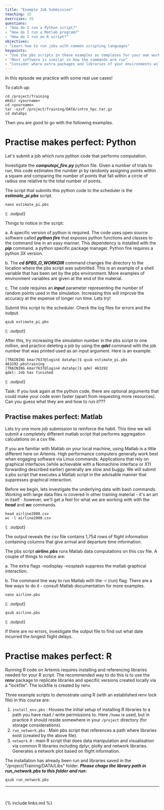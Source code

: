 ```yaml
---
title: "Example Job Submission"
teaching: 15
exercises: 35
questions:
- "How do I run a Python script?"
- "How do I run a Matlab program?"
- "How do I run an R script?"
objectives:
- "Learn how to run jobs with common scripting languages"
keypoints:
- "Use the pbs scripts in these examples as templates for your own work"
- "Most software is similar in how the commands are run"
- "Consider where extra packages and libraries of your environments will be stored on Artemis"
---
```


In this episode we practice with some real use cases! 

To catch up:
```
cd /project/Training
mkdir <yourname>
cd <yourname>
tar -xzvf /project/Training/DATA/intro_hpc.tar.gz
cd datahpc
```
Then you are good to go with the following examples.



# Practise makes perfect: Python 

Let's submit a job which runs python code that performs computation. 

Investigate the ***computepi_fire.py*** python file. Given a number of trials to run, this code estimates the number pi by randomly assigning points within a square and comparing the number of points that fall within a circle of radius one relative to the total number of points. 


The script that submits this python code to the scheduler is the ***estimate_pi.pbs*** script.

~~~
nano estimate_pi.pbs
~~~
{: .output}

Things to notice in the script: 

a. A specific version of python is required. The code uses open source software called ***python fire*** that exposes python functions and classes to the command line in an easy manner. This dependency is installed with the ***pip*** command, a python specific package manager. Python fire requires a python 3X version.

b. The ***cd $PBS_O_WORKDIR*** command changes the directory to the location where the pbs script was submitted. This is an example of a shell variable that has been set by the pbs environment. More examples of environment variables are given at the end of the material.

c. The code requires an ***input*** parameter representing the number of random points used in the simulation. Increasing this will improve the accuracy at the expense of longer run time. Lets try!

Submit this script to the scheduler. Check the log files for errors and the output.
 
~~~
qsub estimate_pi.pbs
~~~
{: .output}

After this, try increasing the simulation number in the pbs script to one million, and practice deleting a job by using the ***qdel*** command with the job number that was printed used as an input argument. Here is an example:

~~~
[TRAINING kmar7637@login4 datahpc]$ qsub estimate_pi.pbs
463292.pbstraining
[TRAINING kmar7637@login4 datahpc]$ qdel 463292
qdel: Job has finished
~~~
{: .output}

Task: If you look again at the python code, there are optional arguments that could make your code even faster (apart from requesting more resources). Can you guess what they are and how to run it???


## Practise makes perfect: Matlab
Lets try one more job submission to reinforce the habit. This time we will submit a completely different matlab script that performs aggregation calculations on a csv file. 

If you are familiar with Matlab on your local machine, using Matlab is a little different here on Artemis. High performance computers generally work best when engaging software via Linux commands. Applications that rely on graphical interfaces (while achievable with a Nomachine interface or X11 forwarding described earlier) generally are slow and buggy. We will submit a pbs script that executes a Matlab script in the advisable manner that suppresses graphical interaction.

Before we begin, lets investigate the underlying data with bash commands. Working with large data files is covered in other training material - it's an art in itself - however, we'll get a feel for what we are working with with the ***head*** and ***wc*** commands. 

~~~
head airline2008.csv
wc -l airline2008.csv
~~~
{: .output}

The output reveals the csv file contains 1,754 rows of flight information containing columns that give arrival and departure time information.

The pbs script ***airline.pbs*** runs Matlab data computations on this csv file. A couple of things to notice are:

a. The extra flags -nodisplay -nosplash suppress the matlab graphical interaction.

b. The command line way to run Matlab with the -r (run) flag. There are a few ways to do it - consult Matlab documentation for more examples. 
~~~
nano airline.pbs
~~~
{: .output}

~~~
qsub airline.pbs
~~~
{: .output}

If there are no errors, investigate the output file to find out what date incurred the longest flight delays.


# Practise makes perfect: R
Running R code on Artemis requires installing and referencing libraries needed for your R script. The recommended way to do this is to use the ***renv*** package to replicate libraries and specific versions created locally via a "lockfile". The lockfile is created by renv. 


Three example scripts to demostrate using R (with an established renv lock file) in this course are:

1. ```install_env.pbs``` : Houses the initial setup of installing R libraries to a path you have read / write permissions to. Here ```/home``` is used, but in practice it should reside somewhere in your ```/project``` directory (for storage considerations). 
2. ```run_network.pbs``` : Main pbs script that references a path where libraries exist (created by the above file).  
3. ```network.R``` : main R script that does data manipulation and visualisation via common R libraries including dplyr, plotly and network libraries. Generates a network plot based on flight information. 

The installation has already been run and libraries saved in the "/project/Training/DATA/Libs" folder. ***Please chage the library path in run_network.pbs to this folder and run:*** 
~~~
qsub run_network.pbs
~~~
 
___
<br>



{% include links.md %}
